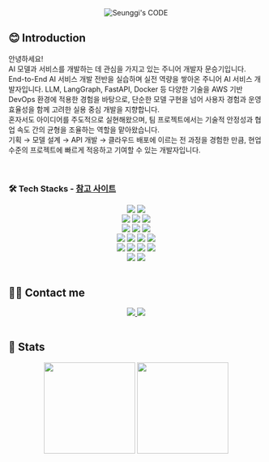 <div align="center">

  <img src="https://capsule-render.vercel.app/api?type=waving&color=3f72af&height=180&text=SEUNGGI's%20CODE&animation=fadeIn&fontColor=ffffff&fontSize=60" alt="Seunggi's CODE">

  <div align="left">
    
  ## 😊 Introduction 
  
  안녕하세요!  
  AI 모델과 서비스를 개발하는 데 관심을 가지고 있는 주니어 개발자 문승기입니다.
  <br/>
  End-to-End AI 서비스 개발 전반을 실습하며 실전 역량을 쌓아온 주니어 AI 서비스 개발자입니다.
  LLM, LangGraph, FastAPI, Docker 등 다양한 기술을 AWS 기반 DevOps 환경에 적용한 경험을 바탕으로, 
  단순한 모델 구현을 넘어 사용자 경험과 운영 효율성을 함께 고려한 실용 중심 개발을 지향합니다. 
  <br/>
  혼자서도 아이디어를 주도적으로 실현해왔으며, 팀 프로젝트에서는 기술적 안정성과 협업 속도 간의 균형을 조율하는 역할을 맡아왔습니다.
  <br/>
  기획 → 모델 설계 → API 개발 → 클라우드 배포에 이르는 전 과정을 경험한 만큼, 현업 수준의 프로젝트에 빠르게 적응하고 기여할 수 있는 개발자입니다.

  </div>

  <br/>
  
  <div align="left">

  ### 🛠️ Tech Stacks - [참고 사이트](https://hongssup.tistory.com/243)
  </div>

  <div>
    <img src="https://img.shields.io/badge/Github-181717?style=for-the-badge&logo=Github&logoColor=white">
    <img src="https://img.shields.io/badge/Git-F05032?style=for-the-badge&logo=Git&logoColor=white">
    <br/>
    <img src="https://img.shields.io/badge/HTML5-E34F26?style=for-the-badge&logo=HTML5&logoColor=white">
    <img src="https://img.shields.io/badge/css-663399?style=for-the-badge&logo=css&logoColor=white">
    <img src="https://img.shields.io/badge/Javascript-F7DF1E?style=for-the-badge&logo=Javascript&logoColor=white">
    <br/>
    <img src="https://img.shields.io/badge/MySQL-4479A1?style=for-the-badge&logo=MySQL&logoColor=white">
    <img src="https://img.shields.io/badge/MongoDB-47A248?style=for-the-badge&logo=MongoDB&logoColor=white">
    <img src="https://img.shields.io/badge/Linux-FCC624?style=for-the-badge&logo=Linux&logoColor=white">
    <br/>
    <img src="https://img.shields.io/badge/Python-3776AB?style=for-the-badge&logo=Python&logoColor=white">
    <img src="https://img.shields.io/badge/PyTorch-EE4C2C?style=for-the-badge&logo=PyTorch&logoColor=white">
    <img src="https://img.shields.io/badge/Tensorflow-FF6F00?style=for-the-badge&logo=Tensorflow&logoColor=white">
    <img src="https://img.shields.io/badge/kaggle-20BEFF?style=for-the-badge&logo=kaggle&logoColor=white">
    <br/>
    <img src="https://img.shields.io/badge/langchain-1C3C3C?style=for-the-badge&logo=langchain&logoColor=white">
    <img src="https://img.shields.io/badge/langgraph-1C3C3C?style=for-the-badge&logo=langgraph&logoColor=white">
    <img src="https://img.shields.io/badge/openai-412991?style=for-the-badge&logo=openai&logoColor=white">
    <img src="https://img.shields.io/badge/huggingface-FFD21E?style=for-the-badge&logo=huggingface&logoColor=white">
    <br/>
    <img src="https://img.shields.io/badge/django-092E20?style=for-the-badge&logo=django&logoColor=white">
    <img src="https://img.shields.io/badge/fastapi-009688?style=for-the-badge&logo=fastapi&logoColor=white">
  </div>
  <br>

  <div align="left">
    
  ## 🧑‍💻 Contact me
  </div>

  <div>
    <a href="mailto:moon010103@gmail.com">
      <img src="https://img.shields.io/badge/Gmail-EA4335?style=for-the-badge&logo=Gmail&logoColor=white&link=mailto:moon010103@gmail.com&height=180">
    </a>
    <a href="mailto:moon010103@naver.com">
      <img src="https://img.shields.io/badge/naver-03C75A?style=for-the-badge&logo=naver&logoColor=white&link=mailto:moon010103@naver.com&height=180">
    </a>
  </div>
  
  <br>

  <div align="left">
    
  ## 🏅 Stats
  </div>

  <div>
    <img src="https://github-readme-stats.vercel.app/api?username=tmdekd&bg_color=60,3f72af,dbe2ef&title_color=ffffff&text_color=ffffff" style="height: 180px;" /> 
    <img src="https://github-readme-stats.vercel.app/api/top-langs/?username=tmdekd&layout=compact&bg_color=60,3f72af,dbe2ef&title_color=ffffff&text_color=ffffff" style="height: 180px;" /> 
  </div>

</div>
